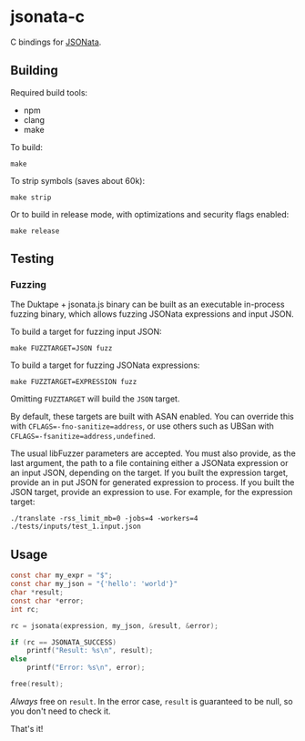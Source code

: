 # jsonata-c 

C bindings for [JSONata](https://jsonata.org).


## Building

Required build tools:
* npm
* clang
* make

To build:

```
make
```

To strip symbols (saves about 60k):

```
make strip
```

Or to build in release mode, with optimizations and security flags enabled:

```
make release
```


## Testing

### Fuzzing

The Duktape + jsonata.js binary can be built as an executable in-process
fuzzing binary, which allows fuzzing JSONata expressions and input JSON.

To build a target for fuzzing input JSON:

```
make FUZZTARGET=JSON fuzz
```

To build a target for fuzzing JSONata expressions:

```
make FUZZTARGET=EXPRESSION fuzz
```

Omitting `FUZZTARGET` will build the `JSON` target.

By default, these targets are built with ASAN enabled. You can override this
with `CFLAGS=-fno-sanitize=address`, or use others such as UBSan with
`CFLAGS=-fsanitize=address,undefined`.

The usual libFuzzer parameters are accepted. You must also provide, as the last
argument, the path to a file containing either a JSONata expression or an input
JSON, depending on the target. If you built the expression target, provide an
in put JSON for generated expression to process. If you built the JSON target,
provide an expression to use. For example, for the expression target:

```
./translate -rss_limit_mb=0 -jobs=4 -workers=4 ./tests/inputs/test_1.input.json
```

## Usage

```c
const char my_expr = "$";
const char my_json = "{'hello': 'world'}"
char *result;
const char *error;
int rc;

rc = jsonata(expression, my_json, &result, &error);

if (rc == JSONATA_SUCCESS)
	printf("Result: %s\n", result);
else
	printf("Error: %s\n", error);

free(result);
```

*Always* free on `result`. In the error case, `result` is guaranteed to be
null, so you don't need to check it.

That's it!
